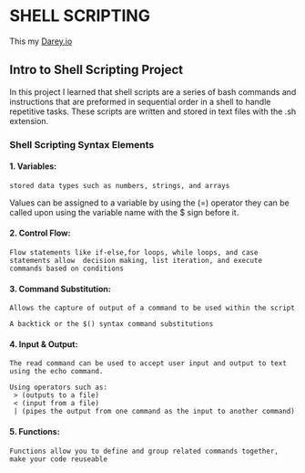 # **SHELL SCRIPTING**

This my [Darey.io](https://darey.io/) 

## Intro to Shell Scripting Project

In this project I learned that shell scripts are a series of bash commands and instructions that are preformed in sequential order in a shell to handle repetitive tasks. These scripts are written and stored in text files with the .sh extension.

### **Shell Scripting Syntax Elements**

#### 1. Variables: 

    stored data types such as numbers, strings, and arrays

Values can be assigned to a variable by using the (=) operator
they can be called upon using the variable name with the $ sign before it.

#### 2. Control Flow:

    Flow statements like if-else,for loops, while loops, and case statements allow  decision making, list iteration, and execute commands based on conditions

#### 3. Command Substitution:

    Allows the capture of output of a command to be used within the script

    A backtick or the $() syntax command substitutions

#### 4. Input & Output:

    The read command can be used to accept user input and output to text using the echo command.

    Using operators such as:
     > (outputs to a file)
     < (input from a file)
     | (pipes the output from one command as the input to another command)

#### 5. Functions:

    Functions allow you to define and group related commands together, make your code reuseable
